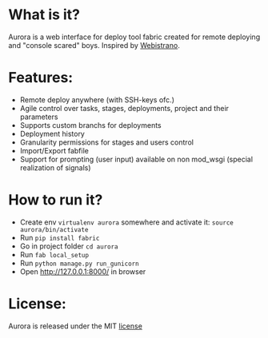What is it?
======

Aurora is a web interface for deploy tool fabric created for remote deploying and "console scared" boys.
Inspired by [Webistrano](https://github.com/peritor/webistrano/).


Features:
========

* Remote deploy anywhere (with SSH-keys ofc.)
* Agile control over tasks, stages, deployments, project and their parameters
* Supports custom branchs for deployments
* Deployment history
* Granularity permissions for stages and users control
* Import/Export fabfile
* Support for prompting (user input) available on non mod_wsgi (special realization of signals)


How to run it?
=======

* Create env `virtualenv aurora` somewhere and activate it: `source aurora/bin/activate`
* Run `pip install fabric`
* Go in project folder `cd aurora`
* Run `fab local_setup`
* Run `python manage.py run_gunicorn`
* Open http://127.0.0.1:8000/ in browser


License:
=======

Aurora is released under the MIT [license](http://www.opensource.org/licenses/MIT)
